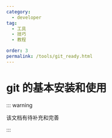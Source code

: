 ```yaml
---
category:
  - developer
tag:
  - 工具
  - 技巧
  - 教程

order: 3
permalink: /tools/git_ready.html
---
```


# git 的基本安装和使用

::: warning

该文档有待补充和完善

:::
